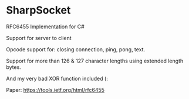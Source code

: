 # SharpSocket
RFC6455 Implementation for C#

Support for server to client
 
Opcode support for: closing connection, ping, pong, text.

Support for more than 126 & 127 character lengths using extended length bytes.

And my very bad XOR function included (:

Paper: https://tools.ietf.org/html/rfc6455
